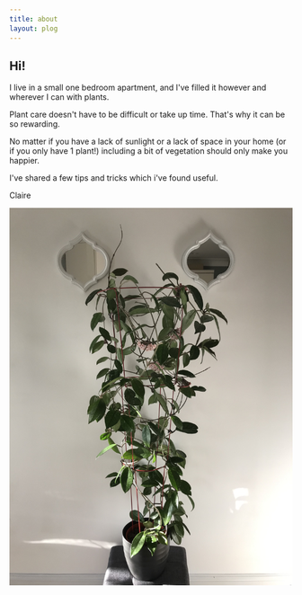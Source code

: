 ```yaml
---
title: about
layout: plog
---
```



<!-- Text section -->
<section>
    <article>
        <div class="about">
        <div class="text-item">
                <h2>Hi!</h2>
                <p>I live in a small one bedroom apartment, and I've filled it however and wherever I can with plants.</p>
                <p>Plant care doesn't have to be difficult or take up time. That's why it can be so rewarding.</p>
                <p>No matter if you have a lack of sunlight or a lack of space in your home (or if you only have 1 plant!) including a bit of vegetation should only make you happier.</p>
                <p>I've shared a few tips and tricks which i've found useful.</p>
                <p>Claire</p>
            </div>
            <img src="resources/images/plog/HoyaCarnosa.jpg" alt="Image of a Hoya Carnosa plant">
        </div>
    </article>
</section>